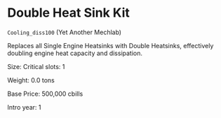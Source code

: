 # Double Heat Sink Kit

`Cooling_diss100` (Yet Another Mechlab)

Replaces all Single Engine Heatsinks with Double Heatsinks, effectively doubling engine heat capacity and dissipation.

Size: Critical slots: 1

Weight: 0.0 tons

Base Price: 500,000 cbills

Intro year: 1

